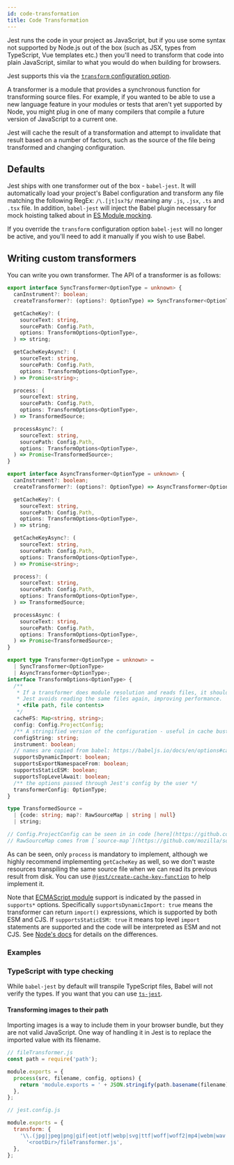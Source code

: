 ```yaml
---
id: code-transformation
title: Code Transformation
---
```


Jest runs the code in your project as JavaScript, but if you use some syntax not supported by Node.js out of the box (such as JSX, types from TypeScript, Vue templates etc.) then you'll need to transform that code into plain JavaScript, similar to what you would do when building for browsers.

Jest supports this via the [`transform` configuration option](Configuration.md#transform-objectstring-pathtotransformer--pathtotransformer-object).

A transformer is a module that provides a synchronous function for transforming source files. For example, if you wanted to be able to use a new language feature in your modules or tests that aren't yet supported by Node, you might plug in one of many compilers that compile a future version of JavaScript to a current one.

Jest will cache the result of a transformation and attempt to invalidate that result based on a number of factors, such as the source of the file being transformed and changing configuration.

## Defaults

Jest ships with one transformer out of the box - `babel-jest`. It will automatically load your project's Babel configuration and transform any file matching the following RegEx: `/\.[jt]sx?$/` meaning any `.js`, `.jsx`, `.ts` and `.tsx` file. In addition, `babel-jest` will inject the Babel plugin necessary for mock hoisting talked about in [ES Module mocking](ManualMocks.md#using-with-es-module-imports).

If you override the `transform` configuration option `babel-jest` will no longer be active, and you'll need to add it manually if you wish to use Babel.

## Writing custom transformers

You can write you own transformer. The API of a transformer is as follows:

```ts
export interface SyncTransformer<OptionType = unknown> {
  canInstrument?: boolean;
  createTransformer?: (options?: OptionType) => SyncTransformer<OptionType>;

  getCacheKey?: (
    sourceText: string,
    sourcePath: Config.Path,
    options: TransformOptions<OptionType>,
  ) => string;

  getCacheKeyAsync?: (
    sourceText: string,
    sourcePath: Config.Path,
    options: TransformOptions<OptionType>,
  ) => Promise<string>;

  process: (
    sourceText: string,
    sourcePath: Config.Path,
    options: TransformOptions<OptionType>,
  ) => TransformedSource;

  processAsync?: (
    sourceText: string,
    sourcePath: Config.Path,
    options: TransformOptions<OptionType>,
  ) => Promise<TransformedSource>;
}

export interface AsyncTransformer<OptionType = unknown> {
  canInstrument?: boolean;
  createTransformer?: (options?: OptionType) => AsyncTransformer<OptionType>;

  getCacheKey?: (
    sourceText: string,
    sourcePath: Config.Path,
    options: TransformOptions<OptionType>,
  ) => string;

  getCacheKeyAsync?: (
    sourceText: string,
    sourcePath: Config.Path,
    options: TransformOptions<OptionType>,
  ) => Promise<string>;

  process?: (
    sourceText: string,
    sourcePath: Config.Path,
    options: TransformOptions<OptionType>,
  ) => TransformedSource;

  processAsync: (
    sourceText: string,
    sourcePath: Config.Path,
    options: TransformOptions<OptionType>,
  ) => Promise<TransformedSource>;
}

export type Transformer<OptionType = unknown> =
  | SyncTransformer<OptionType>
  | AsyncTransformer<OptionType>;
interface TransformOptions<OptionType> {
  /**
   * If a transformer does module resolution and reads files, it should populate `cacheFS` so that
   * Jest avoids reading the same files again, improving performance. `cacheFS` stores entries of
   * <file path, file contents>
   */
  cacheFS: Map<string, string>;
  config: Config.ProjectConfig;
  /** A stringified version of the configuration - useful in cache busting */
  configString: string;
  instrument: boolean;
  // names are copied from babel: https://babeljs.io/docs/en/options#caller
  supportsDynamicImport: boolean;
  supportsExportNamespaceFrom: boolean;
  supportsStaticESM: boolean;
  supportsTopLevelAwait: boolean;
  /** the options passed through Jest's config by the user */
  transformerConfig: OptionType;
}

type TransformedSource =
  | {code: string; map?: RawSourceMap | string | null}
  | string;

// Config.ProjectConfig can be seen in in code [here](https://github.com/facebook/jest/blob/v26.6.3/packages/jest-types/src/Config.ts#L323)
// RawSourceMap comes from [`source-map`](https://github.com/mozilla/source-map/blob/0.6.1/source-map.d.ts#L6-L12)
```

As can be seen, only `process` is mandatory to implement, although we highly recommend implementing `getCacheKey` as well, so we don't waste resources transpiling the same source file when we can read its previous result from disk. You can use [`@jest/create-cache-key-function`](https://www.npmjs.com/package/@jest/create-cache-key-function) to help implement it.

Note that [ECMAScript module](ECMAScriptModules.md) support is indicated by the passed in `supports*` options. Specifically `supportsDynamicImport: true` means the transformer can return `import()` expressions, which is supported by both ESM and CJS. If `supportsStaticESM: true` it means top level `import` statements are supported and the code will be interpreted as ESM and not CJS. See [Node's docs](https://nodejs.org/api/esm.html#esm_differences_between_es_modules_and_commonjs) for details on the differences.

### Examples

### TypeScript with type checking

While `babel-jest` by default will transpile TypeScript files, Babel will not verify the types. If you want that you can use [`ts-jest`](https://github.com/kulshekhar/ts-jest).

#### Transforming images to their path

Importing images is a way to include them in your browser bundle, but they are not valid JavaScript. One way of handling it in Jest is to replace the imported value with its filename.

```js
// fileTransformer.js
const path = require('path');

module.exports = {
  process(src, filename, config, options) {
    return 'module.exports = ' + JSON.stringify(path.basename(filename)) + ';';
  },
};
```

```js
// jest.config.js

module.exports = {
  transform: {
    '\\.(jpg|jpeg|png|gif|eot|otf|webp|svg|ttf|woff|woff2|mp4|webm|wav|mp3|m4a|aac|oga)$':
      '<rootDir>/fileTransformer.js',
  },
};
```
